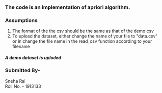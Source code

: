 ### The code is an implementation of apriori algorithm.

### Assumptions
  1. The format of the the csv should be the same as that of the demo csv
  2. To upload the dataset, either change the name of your file to "data.csv" or in change the file name in the read_csv function according to your filename
 
 ##### A demo dataset is uploded
 
 ### Submitted By-
 Sneha Rai <br>
 Roll No. - 1913133
 
